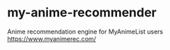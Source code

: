 # my-anime-recommender
Anime recommendation engine for MyAnimeList users  
https://www.myanimerec.com/
